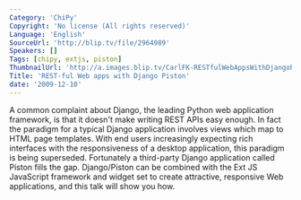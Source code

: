 ```yaml
---
Category: 'ChiPy'
Copyright: 'No license (All rights reserved)'
Language: 'English'
SourceUrl: 'http://blip.tv/file/2964989'
Speakers: []
Tags: [chipy, extjs, piston]
ThumbnailUrl: 'http://a.images.blip.tv/CarlFK-RESTfulWebAppsWithDjangoPiston528.png'
Title: 'REST-ful Web apps with Django Piston'
date: '2009-12-10'
---
```

A common complaint about Django, the leading Python web application framework,
is that it doesn't make writing REST APIs easy enough. In fact the paradigm
for a typical Django application involves views which map to HTML page
templates. With end users increasingly expecting rich interfaces with the
responsiveness of a desktop application, this paradigm is being superseded.
Fortunately a third-party Django application called Piston fills the gap.
Django/Piston can be combined with the Ext JS JavaScript framework and widget
set to create attractive, responsive Web applications, and this talk will show
you how.

